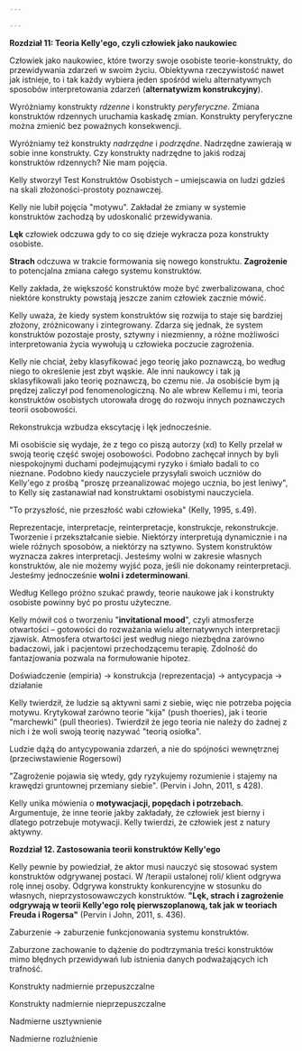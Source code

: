 ```yaml
---

---
```



**Rozdział 11: Teoria Kelly'ego, czyli człowiek jako naukowiec**

Człowiek jako naukowiec, które tworzy swoje osobiste teorie-konstrukty, do przewidywania zdarzeń w swoim życiu. Obiektywna rzeczywistość nawet jak istnieje, to i tak każdy wybiera jeden spośród wielu alternatywnych sposobów interpretowania zdarzeń (**alternatywizm konstrukcyjny**).

Wyróżniamy konstrukty *rdzenne* i konstrukty *peryferyczne*. Zmiana konstruktów rdzennych uruchamia kaskadę zmian. Konstrukty peryferyczne można zmienić bez poważnych konsekwencji.

Wyróżniamy też konstrukty *nadrzędne* i *podrzędne*. Nadrzędne zawierają w sobie inne konstrukty. Czy konstrukty nadrzędne to jakiś rodzaj konstruktów rdzennych? Nie mam pojęcia.

Kelly stworzył Test Konstruktów Osobistych – umiejscawia on ludzi gdzieś na skali złożoności-prostoty poznawczej.

Kelly nie lubił pojęcia "motywu". Zakładał że zmiany w systemie konstruktów zachodzą by udoskonalić przewidywania.

**Lęk** człowiek odczuwa gdy to co się dzieje wykracza poza konstrukty osobiste.

**Strach** odczuwa w trakcie formowania się nowego konstruktu. **Zagrożenie** to potencjalna zmiana całego systemu konstruktów.

Kelly zakłada, że większość konstruktów może być zwerbalizowana, choć niektóre konstrukty powstają jeszcze zanim człowiek zacznie mówić.

Kelly uważa, że kiedy system konstruktów się rozwija to staje się bardziej złożony, zróżnicowany i zintegrowany. Zdarza się jednak, że system konstruktów pozostaje prosty, sztywny i niezmienny, a różne możliwości interpretowania życia wywołują u człowieka poczucie zagrożenia.

Kelly nie chciał, żeby klasyfikować jego teorię jako poznawczą, bo według niego to określenie jest zbyt wąskie. Ale inni naukowcy i tak ją sklasyfikowali jako teorię poznawczą, bo czemu nie. Ja osobiście bym ją prędzej zaliczył pod fenomenologiczną. No ale wbrew Kellemu i mi, teoria konstruktów osobistych utorowała drogę do rozwoju innych poznawczych teorii osobowości.

Rekonstrukcja wzbudza ekscytację i lęk jednocześnie.

Mi osobiście się wydaje, że z tego co piszą autorzy (xd) to Kelly przelał w swoją teorię część swojej osobowości. Podobno zachęcał innych by byli niespokojnymi duchami podejmującymi ryzyko i śmiało badali to co nieznane. Podobno kiedy nauczyciele przysyłali swoich uczniów do Kelly'ego z prośbą "proszę przeanalizować mojego ucznia, bo jest leniwy", to Kelly się zastanawiał nad konstruktami osobistymi nauczyciela.

"To przyszłość, nie przeszłość wabi człowieka" (Kelly, 1995, s.49).

Reprezentacje, interpretacje, reinterpretacje, konstrukcje, rekonstrukcje. Tworzenie i przekształcanie siebie. Niektórzy interpretują dynamicznie i na wiele różnych sposobów, a niektórzy na sztywno. System konstruktów wyznacza zakres interpretacji. Jesteśmy wolni w zakresie własnych konstruktów, ale nie możemy wyjść poza, jeśli nie dokonamy reinterpretacji. Jesteśmy jednocześnie **wolni i zdeterminowani**.

Według Kellego próżno szukać prawdy, teorie naukowe jak i konstrukty osobiste powinny być po prostu użyteczne.

Kelly mówił coś o tworzeniu "**invitational mood**", czyli atmosferze otwartości – gotowości do rozważania wielu alternatywnych interpretacji zjawisk. Atmosfera otwartości jest według niego niezbędna zarówno badaczowi, jak i pacjentowi przechodzącemu terapię. Zdolność do fantazjowania pozwala na formułowanie hipotez.

Doświadczenie (empiria) → konstrukcja (reprezentacja) → antycypacja → działanie

Kelly twierdził, że ludzie są aktywni sami z siebie, więc nie potrzeba pojęcia motywu. Krytykował zarówno teorie "kija" (push thoeries), jak i teorie "marchewki" (pull theories). Twierdził że jego teoria nie należy do żadnej z nich i że woli swoją teorię nazywać "teorią osiołka".

Ludzie dążą do antycypowania zdarzeń, a nie do spójności wewnętrznej (przeciwstawienie Rogersowi)

"Zagrożenie pojawia się wtedy, gdy ryzykujemy rozumienie i stajemy na krawędzi gruntownej przemiany siebie". (Pervin i John, 2011, s 428).

Kelly unika mówienia o **motywacjacji, popędach i potrzebach.** Argumentuje, że inne teorie jakby zakładały, że człowiek jest bierny i dlatego potrzebuje motywacji. Kelly twierdzi, że człowiek jest z natury aktywny.





**Rozdział 12. Zastosowania teorii konstruktów Kelly'ego**

Kelly pewnie by powiedział, że aktor musi nauczyć się stosować system konstruktów odgrywanej postaci. W /terapii ustalonej roli/ klient odgrywa rolę innej osoby. Odgrywa konstrukty konkurencyjne w stosunku do własnych, nieprzystosowawczych konstruktów. **"Lęk, strach i zagrożenie odgrywają w teorii Kelly'ego rolę pierwszoplanową, tak jak w teoriach Freuda i Rogersa"** (Pervin i John, 2011, s. 436).

Zaburzenie → zaburzenie funkcjonowania systemu konstruktów.

Zaburzone zachowanie to dążenie do podtrzymania treści konstruktów mimo błędnych przewidywań lub istnienia danych podważających ich trafność.

Konstrukty nadmiernie przepuszczalne

Konstrukty nadmiernie nieprzepuszczalne

Nadmierne usztywnienie

Nadmierne rozluźnienie



